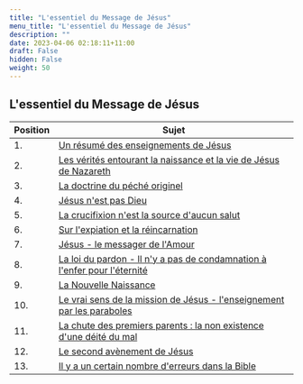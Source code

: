 ```yaml
---
title: "L'essentiel du Message de Jésus"
menu_title: "L'essentiel du Message de Jésus"
description: ""
date: 2023-04-06 02:18:11+11:00
draft: False
hidden: False
weight: 50
---
```

## L'essentiel du Message de Jésus

**Position** | **Sujet**
|---|---
1. | [Un résumé des enseignements de Jésus](/5-fr-the-key-points-of-jesus-messages/5-1-fr-a-summary-of-the-teachings-of-jesus/) |
2. | [Les vérités entourant la naissance et la vie de Jésus de Nazareth](/5-fr-the-key-points-of-jesus-messages/5-2-fr-truths-about-the-birth-and-life-of-jesus/) |
3. | [La doctrine du péché originel](/5-fr-the-key-points-of-jesus-messages/5-3-fr-the-false-believe-of-original-sin/) |
4. | [Jésus n'est pas Dieu](/5-fr-the-key-points-of-jesus-messages/5-4-fr-jesus-is-not-god/) |
5. | [La crucifixion n'est la source d'aucun salut](/5-fr-the-key-points-of-jesus-messages/5-5-fr-crucifixion-is-not-the-source-of-any-salvation/) |
6. | [Sur l'expiation et la réincarnation](/5-fr-the-key-points-of-jesus-messages/5-6-fr-on-atonement-and-reincarnation/) |
7. | [Jésus - le messager de l'Amour](/5-fr-the-key-points-of-jesus-messages/5-7-fr-jesus-a-message-of-love/) |
8. | [La loi du pardon - ll n'y a pas de condamnation à l'enfer pour l'éternité](/5-fr-the-key-points-of-jesus-messages/5-8-fr-the-law-of-forgiveness/) |
9. | [La Nouvelle Naissance](/5-fr-the-key-points-of-jesus-messages/5-9-fr-the-new-birth/) |
10. | [Le vrai sens de la mission de Jésus - l'enseignement par les paraboles](/5-fr-the-key-points-of-jesus-messages/5-10-fr-the-true-meaning-of-jesus-mission/) |
11. | [La chute des premiers parents : la non existence d'une déité du mal](/5-fr-the-key-points-of-jesus-messages/5-11-fr-the-fall-of-the-first-parents/) |
12. | [Le second avènement de Jésus](/5-fr-the-key-points-of-jesus-messages/5-12-fr-the-second-coming-of-jesus/) |
13. | [Il y a un certain nombre d'erreurs dans la Bible](/5-fr-the-key-points-of-jesus-messages/5-13-fr-erros-in-the-bible/) |
